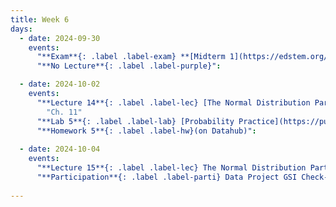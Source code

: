 ```yaml
---
title: Week 6
days:
  - date: 2024-09-30
    events:
      "**Exam**{: .label .label-exam} **[Midterm 1](https://edstem.org/us/courses/63660/discussion/5305113) (Remote)**":
      "**No Lecture**{: .label .label-purple}":

  - date: 2024-10-02
    events:
      "**Lecture 14**{: .label .label-lec} [The Normal Distribution Part I](https://github.com/ph142-ucb/ph142-fa24/tree/main/lec) ": 
        "Ch. 11"
      "**Lab 5**{: .label .label-lab} [Probability Practice](https://publichealth.datahub.berkeley.edu/hub/user-redirect/git-pull?repo=https%3A%2F%2Fgithub.com%2Fph142-ucb%2Fph142-fa24&urlpath=rstudio%2F&branch=main) (Due Oct 4th)":
      "**Homework 5**{: .label .label-hw}(on Datahub)":
      
  - date: 2024-10-04
    events:
      "**Lecture 15**{: .label .label-lec} The Normal Distribution Part II ":
      "**Participation**{: .label .label-parti} Data Project GSI Check-In ":
      
---
```

